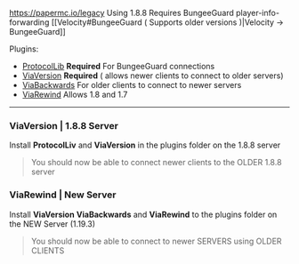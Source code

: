 
https://papermc.io/legacy Using 1.8.8
Requires BungeeGuard player-info-forwarding [[Velocity#BungeeGuard ( Supports older versions )|Velocity -> BungeeGuard]]

Plugins:
- [ProtocolLib](https://www.spigotmc.org/resources/protocollib.1997/) **Required** For BungeeGuard connections
- [ViaVersion](https://www.spigotmc.org/resources/viaversion.19254/) **Required** ( allows newer clients to connect to older servers)
- [ViaBackwards](https://www.spigotmc.org/resources/viabackwards.27448/) For older clients to connect to newer servers
- [ViaRewind](https://www.spigotmc.org/resources/viarewind.52109/) Allows 1.8 and 1.7

___

### ViaVersion | 1.8.8 Server

Install **ProtocolLiv** and **ViaVersion** in the plugins folder on the 1.8.8 server

> You should now be able to connect newer clients to the OLDER 1.8.8 server

### ViaRewind | New Server

Install **ViaVersion** **ViaBackwards** and **ViaRewind** to the plugins folder on the NEW Server (1.19.3)

> You should now be able to connect to newer SERVERS using OLDER CLIENTS
